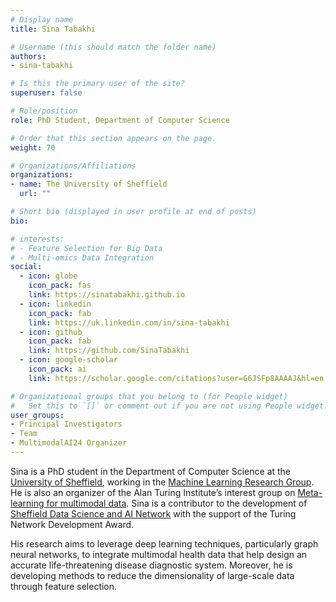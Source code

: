 ```yaml
---
# Display name
title: Sina Tabakhi

# Username (this should match the folder name)
authors:
- sina-tabakhi

# Is this the primary user of the site?
superuser: false

# Role/position
role: PhD Student, Department of Computer Science

# Order that this section appears on the page.
weight: 70

# Organizations/Affiliations
organizations:
- name: The University of Sheffield
  url: ""

# Short bio (displayed in user profile at end of posts)
bio: 

# interests:
# - Feature Selection for Big Data
# - Multi-omics Data Integration
social:
  - icon: globe
    icon_pack: fas
    link: https://sinatabakhi.github.io
  - icon: linkedin
    icon_pack: fab
    link: https://uk.linkedin.com/in/sina-tabakhi
  - icon: github
    icon_pack: fab
    link: https://github.com/SinaTabakhi
  - icon: google-scholar
    icon_pack: ai
    link: https://scholar.google.com/citations?user=G6JSFp8AAAAJ&hl=en

# Organizational groups that you belong to (for People widget)
#   Set this to `[]` or comment out if you are not using People widget.
user_groups:
- Principal Investigators
- Team
- MultimodalAI24 Organizer
---
```

Sina is a PhD student in the Department of Computer Science at the [University of Sheffield](https://www.sheffield.ac.uk/), working in the [Machine Learning Research Group](https://www.sheffield.ac.uk/dcs/research/groups/machine-learning). He is also an organizer of the Alan Turing Institute’s interest group on [Meta-learning for multimodal data](https://www.turing.ac.uk/research/interest-groups/meta-learning-multimodal-data). Sina is a contributor to the development of [Sheffield Data Science and AI Network](https://shef-ai.github.io/) with the support of the Turing Network Development Award.

His research aims to leverage deep learning techniques, particularly graph neural networks, to integrate multimodal health data that help design an accurate life-threatening disease diagnostic system. Moreover, he is developing methods to reduce the dimensionality of large-scale data through feature selection.

